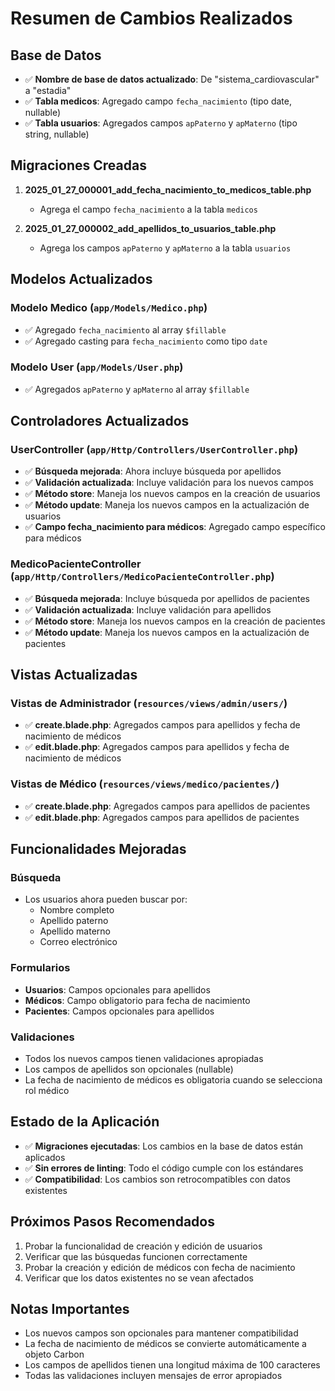 # Resumen de Cambios Realizados

## Base de Datos
- ✅ **Nombre de base de datos actualizado**: De "sistema_cardiovascular" a "estadia"
- ✅ **Tabla medicos**: Agregado campo `fecha_nacimiento` (tipo date, nullable)
- ✅ **Tabla usuarios**: Agregados campos `apPaterno` y `apMaterno` (tipo string, nullable)

## Migraciones Creadas
1. **2025_01_27_000001_add_fecha_nacimiento_to_medicos_table.php**
   - Agrega el campo `fecha_nacimiento` a la tabla `medicos`

2. **2025_01_27_000002_add_apellidos_to_usuarios_table.php**
   - Agrega los campos `apPaterno` y `apMaterno` a la tabla `usuarios`

## Modelos Actualizados

### Modelo Medico (`app/Models/Medico.php`)
- ✅ Agregado `fecha_nacimiento` al array `$fillable`
- ✅ Agregado casting para `fecha_nacimiento` como tipo `date`

### Modelo User (`app/Models/User.php`)
- ✅ Agregados `apPaterno` y `apMaterno` al array `$fillable`

## Controladores Actualizados

### UserController (`app/Http/Controllers/UserController.php`)
- ✅ **Búsqueda mejorada**: Ahora incluye búsqueda por apellidos
- ✅ **Validación actualizada**: Incluye validación para los nuevos campos
- ✅ **Método store**: Maneja los nuevos campos en la creación de usuarios
- ✅ **Método update**: Maneja los nuevos campos en la actualización de usuarios
- ✅ **Campo fecha_nacimiento para médicos**: Agregado campo específico para médicos

### MedicoPacienteController (`app/Http/Controllers/MedicoPacienteController.php`)
- ✅ **Búsqueda mejorada**: Incluye búsqueda por apellidos de pacientes
- ✅ **Validación actualizada**: Incluye validación para apellidos
- ✅ **Método store**: Maneja los nuevos campos en la creación de pacientes
- ✅ **Método update**: Maneja los nuevos campos en la actualización de pacientes

## Vistas Actualizadas

### Vistas de Administrador (`resources/views/admin/users/`)
- ✅ **create.blade.php**: Agregados campos para apellidos y fecha de nacimiento de médicos
- ✅ **edit.blade.php**: Agregados campos para apellidos y fecha de nacimiento de médicos

### Vistas de Médico (`resources/views/medico/pacientes/`)
- ✅ **create.blade.php**: Agregados campos para apellidos de pacientes
- ✅ **edit.blade.php**: Agregados campos para apellidos de pacientes

## Funcionalidades Mejoradas

### Búsqueda
- Los usuarios ahora pueden buscar por:
  - Nombre completo
  - Apellido paterno
  - Apellido materno
  - Correo electrónico

### Formularios
- **Usuarios**: Campos opcionales para apellidos
- **Médicos**: Campo obligatorio para fecha de nacimiento
- **Pacientes**: Campos opcionales para apellidos

### Validaciones
- Todos los nuevos campos tienen validaciones apropiadas
- Los campos de apellidos son opcionales (nullable)
- La fecha de nacimiento de médicos es obligatoria cuando se selecciona rol médico

## Estado de la Aplicación
- ✅ **Migraciones ejecutadas**: Los cambios en la base de datos están aplicados
- ✅ **Sin errores de linting**: Todo el código cumple con los estándares
- ✅ **Compatibilidad**: Los cambios son retrocompatibles con datos existentes

## Próximos Pasos Recomendados
1. Probar la funcionalidad de creación y edición de usuarios
2. Verificar que las búsquedas funcionen correctamente
3. Probar la creación y edición de médicos con fecha de nacimiento
4. Verificar que los datos existentes no se vean afectados

## Notas Importantes
- Los nuevos campos son opcionales para mantener compatibilidad
- La fecha de nacimiento de médicos se convierte automáticamente a objeto Carbon
- Los campos de apellidos tienen una longitud máxima de 100 caracteres
- Todas las validaciones incluyen mensajes de error apropiados


